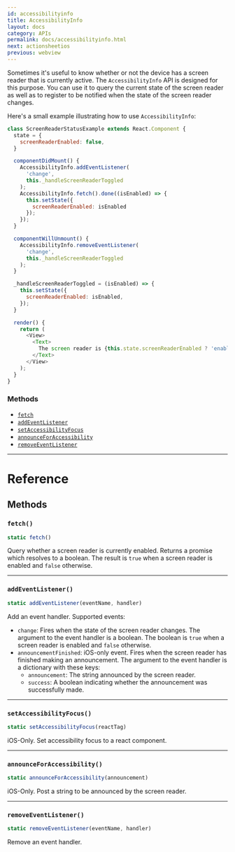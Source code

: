 ```yaml
---
id: accessibilityinfo
title: AccessibilityInfo
layout: docs
category: APIs
permalink: docs/accessibilityinfo.html
next: actionsheetios
previous: webview
---
```


Sometimes it's useful to know whether or not the device has a screen reader that is currently active. The
`AccessibilityInfo` API is designed for this purpose. You can use it to query the current state of the
screen reader as well as to register to be notified when the state of the screen reader changes.

Here's a small example illustrating how to use `AccessibilityInfo`:

```javascript
class ScreenReaderStatusExample extends React.Component {
  state = {
    screenReaderEnabled: false,
  }

  componentDidMount() {
    AccessibilityInfo.addEventListener(
      'change',
      this._handleScreenReaderToggled
    );
    AccessibilityInfo.fetch().done((isEnabled) => {
      this.setState({
        screenReaderEnabled: isEnabled
      });
    });
  }

  componentWillUnmount() {
    AccessibilityInfo.removeEventListener(
      'change',
      this._handleScreenReaderToggled
    );
  }

  _handleScreenReaderToggled = (isEnabled) => {
    this.setState({
      screenReaderEnabled: isEnabled,
    });
  }

  render() {
    return (
      <View>
        <Text>
          The screen reader is {this.state.screenReaderEnabled ? 'enabled' : 'disabled'}.
        </Text>
      </View>
    );
  }
}
```


### Methods

- [`fetch`](docs/accessibilityinfo.html#fetch)
- [`addEventListener`](docs/accessibilityinfo.html#addeventlistener)
- [`setAccessibilityFocus`](docs/accessibilityinfo.html#setaccessibilityfocus)
- [`announceForAccessibility`](docs/accessibilityinfo.html#announceforaccessibility)
- [`removeEventListener`](docs/accessibilityinfo.html#removeeventlistener)




---

# Reference

## Methods

### `fetch()`

```javascript
static fetch()
```


Query whether a screen reader is currently enabled. Returns a promise which
resolves to a boolean. The result is `true` when a screen reader is enabled
and `false` otherwise.




---

### `addEventListener()`

```javascript
static addEventListener(eventName, handler)
```


Add an event handler. Supported events:

- `change`: Fires when the state of the screen reader changes. The argument
  to the event handler is a boolean. The boolean is `true` when a screen
  reader is enabled and `false` otherwise.
- `announcementFinished`: iOS-only event. Fires when the screen reader has
  finished making an announcement. The argument to the event handler is a dictionary
  with these keys:
    - `announcement`: The string announced by the screen reader.
    - `success`: A boolean indicating whether the announcement was successfully made.




---

### `setAccessibilityFocus()`

```javascript
static setAccessibilityFocus(reactTag)
```


iOS-Only. Set accessibility focus to a react component.




---

### `announceForAccessibility()`

```javascript
static announceForAccessibility(announcement)
```


iOS-Only. Post a string to be announced by the screen reader.




---

### `removeEventListener()`

```javascript
static removeEventListener(eventName, handler)
```


Remove an event handler.





